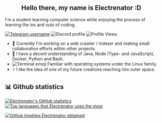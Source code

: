 <h2 align="center">Hello there, my name is Electrenator :D</h2>

I'm a student learning computer science while enjoying the process of learning the ins and outs of coding.

[![Telegram username](https://img.shields.io/badge/Telegram-L_deKimpe-informational)](https://t.me/L_deKimpe) ![Discord profile](https://img.shields.io/badge/Discord-Electrenator%238827-informational) ![Profile Views](https://komarev.com/ghpvc/?username=electrenator)

- 🔭 Currently I'm working on a web crawler / indexer and making small collaboration efforts within other projects.
- 🧰 I have a decent understanding of Java, Node (Type- and JavaScript), Docker, Python and Bash.
- ![Terminal emoji](https://cdn.discordapp.com/emojis/847201579038801970.png?size=16) Familiar with operating systems under the Linux family.
- ⚡ I like the idea of one of my future creations reaching into outer space.

## 📊 Github statistics
[![Electrenator's GitHub statistics](https://github-readme-stats.vercel.app/api?username=electrenator&count_private=true&show_icons=true&hide_rank=true&theme=radical)](https://github.com/anuraghazra/github-readme-stats)
[![Top languages that Electrenator uses the most](https://github-readme-stats.vercel.app/api/top-langs/?username=electrenator&langs_count=8&layout=compact&theme=radical)](https://github.com/anuraghazra/github-readme-stats)

[![Github trophies Electrenator obtained](https://github-profile-trophy.vercel.app/?username=electrenator&margin-w=8&margin-h=8&theme=radical&rank=SECRET,SSS,SS,S,AAA,AA,A)](https://github.com/ryo-ma/github-profile-trophy)


